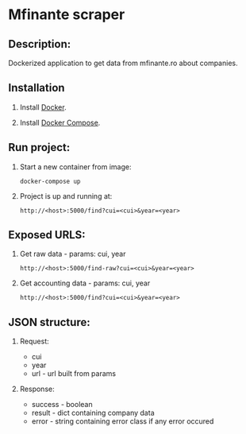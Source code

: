 # Mfinante scraper

Description:
------------

Dockerized application to get data from mfinante.ro about companies.


Installation
------------

1. Install [Docker](https://www.docker.com).

2. Install [Docker Compose](https://docs.docker.com/compose/).


Run project:
------------

1. Start a new container from image:

    ``` 
    docker-compose up
    ```
    
2. Project is up and running at:

    ```
    http://<host>:5000/find?cui=<cui>&year=<year>
    ```

Exposed URLS:
-------------

1. Get raw data - params: cui, year

    ```
    http://<host>:5000/find-raw?cui=<cui>&year=<year>
    ```

2. Get accounting data - params: cui, year
 
    ```
    http://<host>:5000/find?cui=<cui>&year=<year>
    ```
 
 
JSON structure:
---------------

1. Request:
    * cui 
    * year
    * url - url built from params
    
2. Response:
    * success - boolean
    * result - dict containing company data 
    * error - string containing error class if any error occured
    
